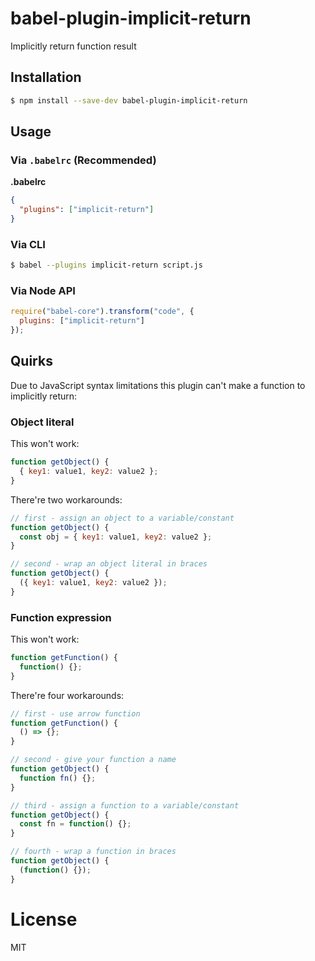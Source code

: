 # babel-plugin-implicit-return

Implicitly return function result

## Installation

```sh
$ npm install --save-dev babel-plugin-implicit-return
```

## Usage

### Via `.babelrc` (Recommended)

**.babelrc**

```json
{
  "plugins": ["implicit-return"]
}
```

### Via CLI

```sh
$ babel --plugins implicit-return script.js
```

### Via Node API

```javascript
require("babel-core").transform("code", {
  plugins: ["implicit-return"]
});
```

## Quirks

Due to JavaScript syntax limitations this plugin can't make a function to implicitly return:

### Object literal

This won't work:

```javascript
function getObject() {
  { key1: value1, key2: value2 };
}
```

There're two workarounds:

```javascript
// first - assign an object to a variable/constant
function getObject() {
  const obj = { key1: value1, key2: value2 };
}

// second - wrap an object literal in braces
function getObject() {
  ({ key1: value1, key2: value2 });
}
```

### Function expression

This won't work:

```javascript
function getFunction() {
  function() {};
}
```

There're four workarounds:

```javascript
// first - use arrow function
function getFunction() {
  () => {};
}

// second - give your function a name
function getObject() {
  function fn() {};
}

// third - assign a function to a variable/constant
function getObject() {
  const fn = function() {};
}

// fourth - wrap a function in braces
function getObject() {
  (function() {});
}
```

# License

MIT
